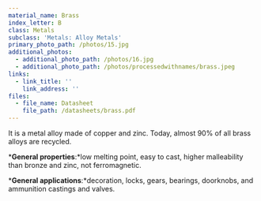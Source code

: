 ```yaml
---
material_name: Brass
index_letter: B
class: Metals
subclass: 'Metals: Alloy Metals'
primary_photo_path: /photos/15.jpg
additional_photos:
  - additional_photo_path: /photos/16.jpg
  - additional_photo_path: /photos/processedwithnames/brass.jpeg
links:
  - link_title: ''
    link_address: ''
files:
  - file_name: Datasheet
    file_path: /datasheets/brass.pdf
---
```


It is a metal alloy made of copper and zinc. Today, almost 90% of all brass alloys are recycled.

***General properties**:*low melting point, easy to cast, higher malleability than bronze and zinc, not ferromagnetic.

***General applications**:*decoration, locks, gears, bearings, doorknobs, and ammunition castings and valves.